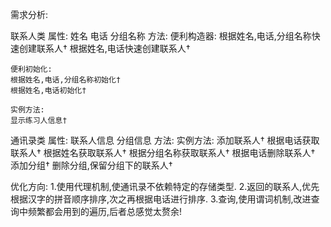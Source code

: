 需求分析:

联系人类
属性:
    姓名
    电话
    分组名称
方法:
    便利构造器:
    根据姓名,电话,分组名称快速创建联系人†
    根据姓名,电话快速创建联系人†

    便利初始化:
    根据姓名,电话,分组名称初始化†
    根据姓名,电话初始化†

    实例方法:
    显示练习人信息†
    
通讯录类
属性:
    联系人信息
    分组信息
方法:
    实例方法:
    添加联系人†
    根据电话获取联系人†
    根据姓名获取联系人†
    根据分组名称获取联系人†
    根据电话删除联系人†
    添加分组†
    删除分组,保留分组下的联系人†

优化方向:
1.使用代理机制,使通讯录不依赖特定的存储类型.
2.返回的联系人,优先根据汉字的拼音顺序排序,次之再根据电话进行排序.
3.查询,使用谓词机制,改进查询中频繁都会用到的遍历,后者总感觉太赘余!